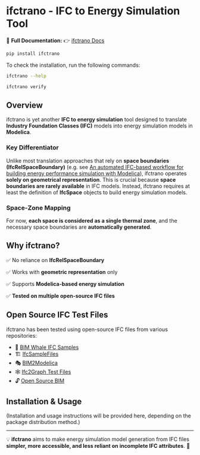 # ifctrano - IFC to Energy Simulation Tool

📖 **Full Documentation:** 👉 [ifctrano Docs](https://andoludo.github.io/ifctrano/) 

```bash
pip install ifctrano
```

To check the installation, run the following commands:

```bash
ifctrano --help

ifctrano verify
```

## Overview
ifctrano is yet another **IFC to energy simulation** tool designed to translate **Industry Foundation Classes (IFC)** models into energy simulation models in **Modelica**.

### Key Differentiator
Unlike most translation approaches that rely on **space boundaries (IfcRelSpaceBoundary)** (e.g. see [An automated IFC-based workflow for building energy performance simulation with Modelica](https://www.sciencedirect.com/science/article/abs/pii/S0926580517308282)), ifctrano operates **solely on geometrical representation**. This is crucial because **space boundaries are rarely available** in IFC models. Instead, ifctrano requires at least the definition of **IfcSpace** objects to build energy simulation models.

### Space-Zone Mapping
For now, **each space is considered as a single thermal zone**, and the necessary space boundaries are **automatically generated**.

## Why ifctrano?
✅ No reliance on **IfcRelSpaceBoundary**

✅ Works with **geometric representation** only

✅ Supports **Modelica-based energy simulation**

✅ **Tested on multiple open-source IFC files**


## Open Source IFC Test Files
ifctrano has been tested using open-source IFC files from various repositories:

- 🐋 [BIM Whale IFC Samples](https://github.com/andrewisen/bim-whale-ifc-samples)
- 🏗️ [IfcSampleFiles](https://github.com/youshengCode/IfcSampleFiles)
- 🎭 [BIM2Modelica](https://github.com/UdK-VPT/BIM2Modelica/tree/master/IFC/IFC2X3/UdKB_Unit_Test_Cases)
- 🕸️ [Ifc2Graph Test Files](https://github.com/JBjoernskov/Ifc2Graph/tree/main/test_ifc_files)
- 🔓 [Open Source BIM](https://github.com/opensourceBIM)

## Installation & Usage
(Installation and usage instructions will be provided here, depending on the package distribution method.)



---
💡 **ifctrano** aims to make energy simulation model generation from IFC files **simpler, more accessible, and less reliant on incomplete IFC attributes**. 🚀

